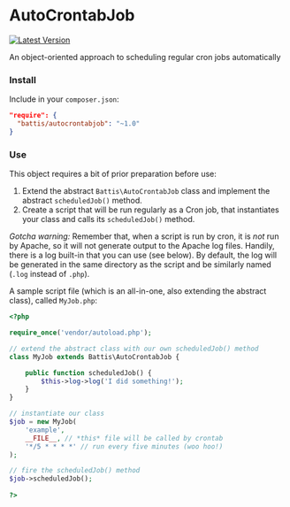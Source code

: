 # AutoCrontabJob

[![Latest Version](https://img.shields.io/packagist/v/battis/autocrontabjob.svg)](https://packagist.org/packages/battis/autocrontabjob)

An object-oriented approach to scheduling regular cron jobs automatically

### Install

Include in your `composer.json`:

```JSON
"require": {
  "battis/autocrontabjob": "~1.0"
}
```

### Use

This object requires a bit of prior preparation before use:

  1. Extend the abstract `Battis\AutoCrontabJob` class and implement the abstract `scheduledJob()` method.
  2. Create a script that will be run regularly as a Cron job, that instantiates your class and calls its `scheduledJob()` method.
  
*Gotcha warning:* Remember that, when a script is run by cron, it is _not_ run by Apache, so it will not generate output to the Apache log files. Handily, there is a log built-in that you can use (see below). By default, the log will be generated in the same directory as the script and be similarly named (`.log` instead of `.php`).

A sample script file (which is an all-in-one, also extending the abstract class), called `MyJob.php`:

```PHP
<?php

require_once('vendor/autoload.php');

// extend the abstract class with our own scheduledJob() method
class MyJob extends Battis\AutoCrontabJob {

	public function scheduledJob() {
		$this->log->log('I did something!');
	}
}

// instantiate our class
$job = new MyJob(
	'example',
	__FILE__, // *this* file will be called by crontab
	'*/5 * * * *' // run every five minutes (woo hoo!)
);

// fire the scheduledJob() method
$job->scheduledJob();
	
?>
```
